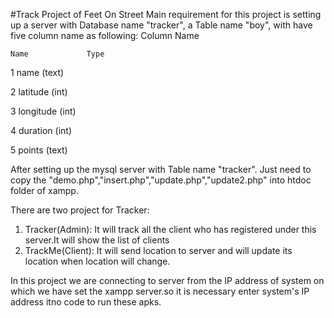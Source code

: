 #Track
Project of Feet On Street
Main requirement for this project is setting up a server with Database name "tracker", a Table name "boy", with have five column name as following:
Column Name      

	Name             Type	

1	name             (text)

2	latitude         (int)	

3	longitude        (int)

4	duration          (int)

5	points            (text)


After setting up the mysql server with Table name "tracker". Just need to copy the "demo.php","insert.php","update.php","update2.php" into htdoc folder of xampp.

There are two project for Tracker:
1. Tracker(Admin): It will track all the client who has registered under this server.It will show the list of clients
2. TrackMe(Client): It will send location to server and will update its location when location will change.

In this project we are connecting to server from the IP address of system on which we have set the xampp server.so it is necessary enter system's IP address itno code to run these apks. 
